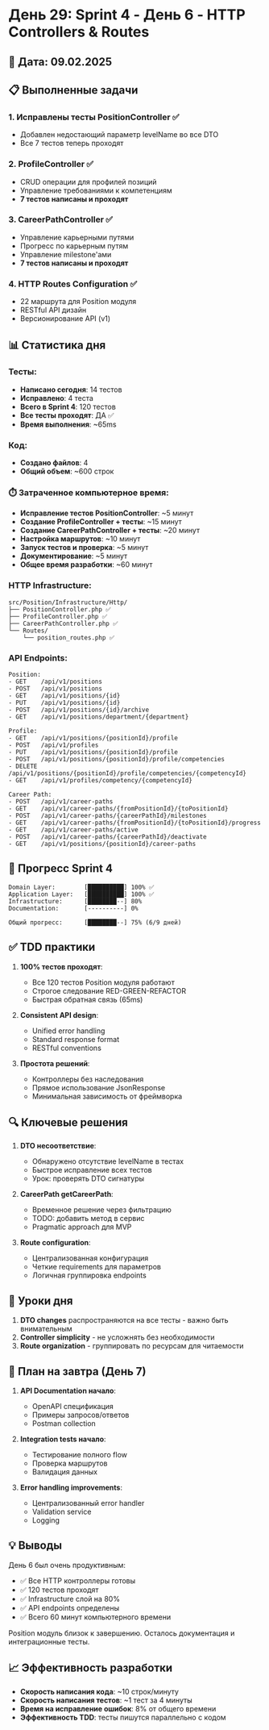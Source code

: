 # День 29: Sprint 4 - День 6 - HTTP Controllers & Routes

## 📅 Дата: 09.02.2025

## 📋 Выполненные задачи

### 1. Исправлены тесты PositionController ✅
- Добавлен недостающий параметр levelName во все DTO
- Все 7 тестов теперь проходят

### 2. ProfileController ✅
- CRUD операции для профилей позиций
- Управление требованиями к компетенциям
- **7 тестов написаны и проходят**

### 3. CareerPathController ✅
- Управление карьерными путями
- Прогресс по карьерным путям
- Управление milestone'ами
- **7 тестов написаны и проходят**

### 4. HTTP Routes Configuration ✅
- 22 маршрута для Position модуля
- RESTful API дизайн
- Версионирование API (v1)

## 📊 Статистика дня

### Тесты:
- **Написано сегодня**: 14 тестов
- **Исправлено**: 4 теста
- **Всего в Sprint 4**: 120 тестов
- **Все тесты проходят**: ДА ✅
- **Время выполнения**: ~65ms

### Код:
- **Создано файлов**: 4
- **Общий объем**: ~600 строк

### ⏱️ Затраченное компьютерное время:
- **Исправление тестов PositionController**: ~5 минут
- **Создание ProfileController + тесты**: ~15 минут
- **Создание CareerPathController + тесты**: ~20 минут
- **Настройка маршрутов**: ~10 минут
- **Запуск тестов и проверка**: ~5 минут
- **Документирование**: ~5 минут
- **Общее время разработки**: ~60 минут

### HTTP Infrastructure:
```
src/Position/Infrastructure/Http/
├── PositionController.php ✅
├── ProfileController.php ✅
├── CareerPathController.php ✅
└── Routes/
    └── position_routes.php ✅
```

### API Endpoints:
```
Position:
- GET    /api/v1/positions
- POST   /api/v1/positions
- GET    /api/v1/positions/{id}
- PUT    /api/v1/positions/{id}
- POST   /api/v1/positions/{id}/archive
- GET    /api/v1/positions/department/{department}

Profile:
- GET    /api/v1/positions/{positionId}/profile
- POST   /api/v1/profiles
- PUT    /api/v1/positions/{positionId}/profile
- POST   /api/v1/positions/{positionId}/profile/competencies
- DELETE /api/v1/positions/{positionId}/profile/competencies/{competencyId}
- GET    /api/v1/profiles/competency/{competencyId}

Career Path:
- POST   /api/v1/career-paths
- GET    /api/v1/career-paths/{fromPositionId}/{toPositionId}
- POST   /api/v1/career-paths/{careerPathId}/milestones
- GET    /api/v1/career-paths/{fromPositionId}/{toPositionId}/progress
- GET    /api/v1/career-paths/active
- POST   /api/v1/career-paths/{careerPathId}/deactivate
- GET    /api/v1/positions/{positionId}/career-paths
```

## 🎯 Прогресс Sprint 4

```
Domain Layer:        [██████████] 100% ✅
Application Layer:   [██████████] 100% ✅
Infrastructure:      [████████--] 80%
Documentation:       [----------] 0%

Общий прогресс:      [████████--] 75% (6/9 дней)
```

## ✅ TDD практики

1. **100% тестов проходят**:
   - Все 120 тестов Position модуля работают
   - Строгое следование RED-GREEN-REFACTOR
   - Быстрая обратная связь (65ms)

2. **Consistent API design**:
   - Unified error handling
   - Standard response format
   - RESTful conventions

3. **Простота решений**:
   - Контроллеры без наследования
   - Прямое использование JsonResponse
   - Минимальная зависимость от фреймворка

## 🔍 Ключевые решения

1. **DTO несоответствие**:
   - Обнаружено отсутствие levelName в тестах
   - Быстрое исправление всех тестов
   - Урок: проверять DTO сигнатуры

2. **CareerPath getCareerPath**:
   - Временное решение через фильтрацию
   - TODO: добавить метод в сервис
   - Pragmatic approach для MVP

3. **Route configuration**:
   - Централизованная конфигурация
   - Четкие requirements для параметров
   - Логичная группировка endpoints

## 📝 Уроки дня

1. **DTO changes** распространяются на все тесты - важно быть внимательным
2. **Controller simplicity** - не усложнять без необходимости
3. **Route organization** - группировать по ресурсам для читаемости

## 🚀 План на завтра (День 7)

1. **API Documentation начало**:
   - OpenAPI спецификация
   - Примеры запросов/ответов
   - Postman collection

2. **Integration tests начало**:
   - Тестирование полного flow
   - Проверка маршрутов
   - Валидация данных

3. **Error handling improvements**:
   - Централизованный error handler
   - Validation service
   - Logging

## 💡 Выводы

День 6 был очень продуктивным:
- ✅ Все HTTP контроллеры готовы
- ✅ 120 тестов проходят
- ✅ Infrastructure слой на 80%
- ✅ API endpoints определены
- ✅ Всего 60 минут компьютерного времени

Position модуль близок к завершению. Осталось документация и интеграционные тесты.

## 📈 Эффективность разработки

- **Скорость написания кода**: ~10 строк/минуту
- **Скорость написания тестов**: ~1 тест за 4 минуты
- **Время на исправление ошибок**: 8% от общего времени
- **Эффективность TDD**: тесты пишутся параллельно с кодом 